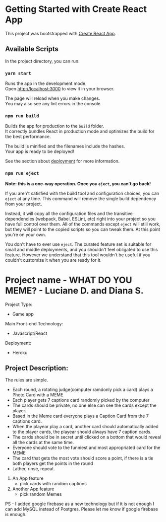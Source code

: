 # Getting Started with Create React App

This project was bootstrapped with [Create React App](https://github.com/facebook/create-react-app).

## Available Scripts

In the project directory, you can run:
### `yarn start`

Runs the app in the development mode.\
Open [http://localhost:3000](http://localhost:3000) to view it in your browser.

The page will reload when you make changes.\
You may also see any lint errors in the console.
### `npm run build`

Builds the app for production to the `build` folder.\
It correctly bundles React in production mode and optimizes the build for the best performance.

The build is minified and the filenames include the hashes.\
Your app is ready to be deployed!

See the section about [deployment](https://facebook.github.io/create-react-app/docs/deployment) for more information.

### `npm run eject`

**Note: this is a one-way operation. Once you `eject`, you can't go back!**

If you aren't satisfied with the build tool and configuration choices, you can `eject` at any time. This command will remove the single build dependency from your project.

Instead, it will copy all the configuration files and the transitive dependencies (webpack, Babel, ESLint, etc) right into your project so you have full control over them. All of the commands except `eject` will still work, but they will point to the copied scripts so you can tweak them. At this point you're on your own.

You don't have to ever use `eject`. The curated feature set is suitable for small and middle deployments, and you shouldn't feel obligated to use this feature. However we understand that this tool wouldn't be useful if you couldn't customize it when you are ready for it.

# Project name - WHAT DO YOU MEME? - Luciane D. and Diana S.

Project Type:
- Game app

Main Front-end Technology:
- Javascript/React


Deployment:
- Heroku

## Project Description:
The rules are simple. 
- Each round, a rotating judge(computer ramdonly pick a card) plays a Photo Card with a MEME
- Each player gets 7 captions card randomly picked by the computer
- The cards should be private, no one else can see the cards except the player.
- Based in the Meme card everyone plays a Caption Card from the 7 captions card. 
- When the playear play a card, another card should automatically added to the player cards, the playear should always have 7 caption cards.
- The cards should be in secret until clicked on a bottom that would reveal all the cards at the same time.
- Everyone should vote to the funniest and most appropriated card for the MEME
- The card that gets the most vote should score a point, if there is a tie both players get the points in the round
- Lather, rinse, repeat.


1.  An App feature
    - pick cards with random captions
2.  Another App feature
    - pick random Memes 
    
  PS - I added google firebase as a new technology but if it is not enough I can add MySQL instead of Postgres. Please let me know if google firebase is enough.
